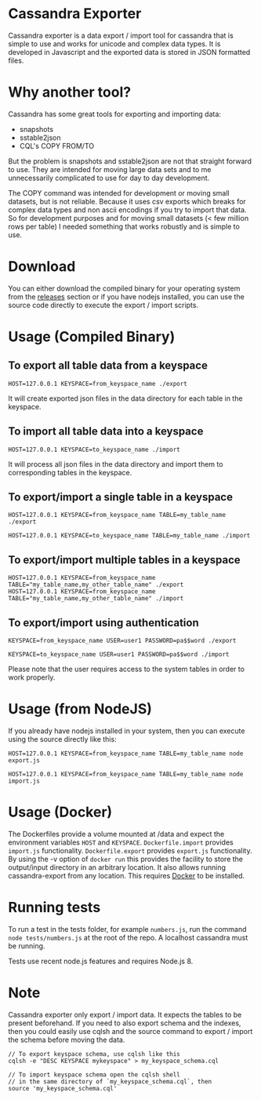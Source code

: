 # Cassandra Exporter

Cassandra exporter is a data export / import tool for cassandra that is simple to use and works for unicode and complex data types. It is developed in Javascript and the exported data is stored in JSON formatted files.

# Why another tool?

Cassandra has some great tools for exporting and importing data:

* snapshots
* sstable2json
* CQL's COPY FROM/TO

But the problem is snapshots and sstable2json are not that straight forward to use. They are intended for moving large data sets and to me unnecessarily complicated to use for day to day development.

The COPY command was intended for development or moving small datasets, but is not reliable. Because it uses csv exports which breaks for complex data types and non ascii encodings if you try to import that data. So for development purposes and for moving small datasets (< few million rows per table) I needed something that works robustly and is simple to use.

# Download

You can either download the compiled binary for your operating system from the [releases](https://github.com/masumsoft/cassandra-exporter/releases) section or if you have nodejs installed, you can use the source code directly to execute the export / import scripts.

# Usage (Compiled Binary)

## To export all table data from a keyspace

```
HOST=127.0.0.1 KEYSPACE=from_keyspace_name ./export
```

It will create exported json files in the data directory for each table in the keyspace.

## To import all table data into a keyspace

```
HOST=127.0.0.1 KEYSPACE=to_keyspace_name ./import
```

It will process all json files in the data directory and import them to corresponding tables in the keyspace.

## To export/import a single table in a keyspace

```
HOST=127.0.0.1 KEYSPACE=from_keyspace_name TABLE=my_table_name ./export

HOST=127.0.0.1 KEYSPACE=to_keyspace_name TABLE=my_table_name ./import
```

## To export/import multiple tables in a keyspace

```
HOST=127.0.0.1 KEYSPACE=from_keyspace_name TABLE="my_table_name,my_other_table_name" ./export
HOST=127.0.0.1 KEYSPACE=from_keyspace_name TABLE="my_table_name,my_other_table_name" ./import
```


## To export/import using authentication

```
KEYSPACE=from_keyspace_name USER=user1 PASSWORD=pa$$word ./export

KEYSPACE=to_keyspace_name USER=user1 PASSWORD=pa$$word ./import
```

Please note that the user requires access to the system tables in order to work properly.


# Usage (from NodeJS)

If you already have nodejs installed in your system, then you can execute using the source directly like this:

```
HOST=127.0.0.1 KEYSPACE=from_keyspace_name TABLE=my_table_name node export.js

HOST=127.0.0.1 KEYSPACE=from_keyspace_name TABLE=my_table_name node import.js
```
# Usage (Docker)

The Dockerfiles provide a volume mounted at /data and expect the environment variables `HOST` and `KEYSPACE`. `Dockerfile.import` provides `import.js` functionality. `Dockerfile.export` provides `export.js` functionality. By using the -v option of `docker run` this provides the facility to store the output/input directory in an arbitrary location. It also allows running cassandra-export from any location. This requires [Docker](https://www.docker.com/) to be installed.

# Running tests

To run a test in the tests folder, for example `numbers.js`, run the command `node tests/numbers.js` at the root of the repo. A localhost cassandra must be running.

Tests use recent node.js features and requires Node.js 8.

# Note

Cassandra exporter only export / import data. It expects the tables to be present beforehand. If you need to also export schema and the indexes, then you could easily use cqlsh and the source command to export / import the schema before moving the data.

```
// To export keyspace schema, use cqlsh like this
cqlsh -e "DESC KEYSPACE mykeyspace" > my_keyspace_schema.cql

// To import keyspace schema open the cqlsh shell
// in the same directory of `my_keyspace_schema.cql`, then
source 'my_keyspace_schema.cql'
```
